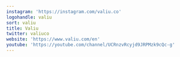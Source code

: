 ```yaml
---
instagram: 'https://instagram.com/valiu.co'
logohandle: valiu
sort: valiu
title: Valiu
twitter: valiuco
website: 'https://www.valiu.com/en'
youtube: 'https://youtube.com/channel/UCRnzvRcyjd9JRPMzk9cQc-g'
---
```

